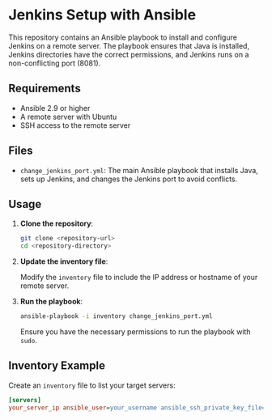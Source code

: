 # Jenkins Setup with Ansible

This repository contains an Ansible playbook to install and configure Jenkins on a remote server. The playbook ensures that Java is installed, Jenkins directories have the correct permissions, and Jenkins runs on a non-conflicting port (8081).

## Requirements

- Ansible 2.9 or higher
- A remote server with Ubuntu
- SSH access to the remote server

## Files

- `change_jenkins_port.yml`: The main Ansible playbook that installs Java, sets up Jenkins, and changes the Jenkins port to avoid conflicts.

## Usage

1. **Clone the repository**:

    ```sh
    git clone <repository-url>
    cd <repository-directory>
    ```

2. **Update the inventory file**:

    Modify the `inventory` file to include the IP address or hostname of your remote server.

3. **Run the playbook**:

    ```sh
    ansible-playbook -i inventory change_jenkins_port.yml
    ```

    Ensure you have the necessary permissions to run the playbook with `sudo`.

## Inventory Example

Create an `inventory` file to list your target servers:

```ini
[servers]
your_server_ip ansible_user=your_username ansible_ssh_private_key_file=~/.ssh/id_rsa

